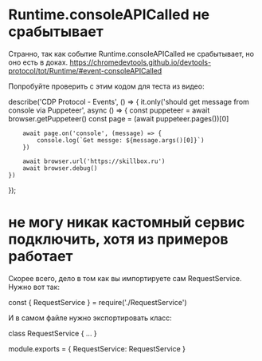 # Runtime.consoleAPICalled не срабытывает
Странно, так как событие Runtime.consoleAPICalled не срабытывает, но оно есть в доках.
https://chromedevtools.github.io/devtools-protocol/tot/Runtime/#event-consoleAPICalled

Попробуйте проверить с этим кодом для теста из видео:

describe('CDP Protocol - Events', () => {
    it.only('should get message from console via Puppeteer', async () => {
        const puppeteer = await browser.getPuppeteer()
        const page = (await puppeteer.pages())[0]

        await page.on('console', (message) => {
            console.log(`Get messge: ${message.args()[0]}`)
        })

        await browser.url('https://skillbox.ru')
        await browser.debug()
    })
});

# не могу никак кастомный сервис подключить, хотя из примеров работает
Скорее всего, дело в том как вы импортируете сам RequestService. Нужно вот так:

const { RequestService } = require('./RequestService')

И в самом файле нужно экспортировать класс:

class RequestService { ... }

module.exports = {
    RequestService: RequestService
}
